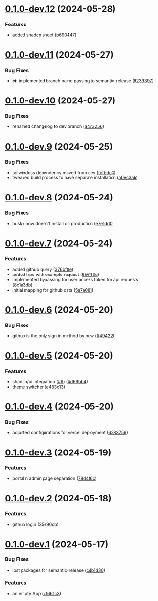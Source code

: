 # [0.1.0-dev.12](https://github.com/dakorsun/my-nextjs-blog/compare/v0.1.0-dev.11...v0.1.0-dev.12) (2024-05-28)

### Features

- added shadcn sheet ([b690447](https://github.com/dakorsun/my-nextjs-blog/commit/b690447549f46657e1119e10a89186951033a947))

# [0.1.0-dev.11](https://github.com/dakorsun/my-nextjs-blog/compare/v0.1.0-dev.10...v0.1.0-dev.11) (2024-05-27)

### Bug Fixes

- **ci:** implemented branch name passing to semantic-release ([9239397](https://github.com/dakorsun/my-nextjs-blog/commit/9239397517ba207f88fce011df3dce633a3017b5))

# [0.1.0-dev.10](https://github.com/dakorsun/my-nextjs-blog/compare/v0.1.0-dev.9...v0.1.0-dev.10) (2024-05-27)

### Bug Fixes

- renamed changelog to dev branch ([a473256](https://github.com/dakorsun/my-nextjs-blog/commit/a4732567f2eccf42adffed69c4d856f236d3c547))

# [0.1.0-dev.9](https://github.com/dakorsun/my-nextjs-blog/compare/v0.1.0-dev.8...v0.1.0-dev.9) (2024-05-25)

### Bug Fixes

- tailwindcss dependency moved from dev ([fcfbdc3](https://github.com/dakorsun/my-nextjs-blog/commit/fcfbdc37d975534d848368af675859bf9f1467ac))
- tweaked build process to have separate installation ([a0ec3ab](https://github.com/dakorsun/my-nextjs-blog/commit/a0ec3abeeccfd7774ff4af6f2072b625bca79a0b))

# [0.1.0-dev.8](https://github.com/dakorsun/my-nextjs-blog/compare/v0.1.0-dev.7...v0.1.0-dev.8) (2024-05-24)

### Bug Fixes

- husky now doesn't install on production ([e7e1dd0](https://github.com/dakorsun/my-nextjs-blog/commit/e7e1dd0257f059083592b880cee153d3b1396a73))

# [0.1.0-dev.7](https://github.com/dakorsun/my-nextjs-blog/compare/v0.1.0-dev.6...v0.1.0-dev.7) (2024-05-24)

### Features

- added github query ([376bf0e](https://github.com/dakorsun/my-nextjs-blog/commit/376bf0e1f921cc8432e3e5fbbdf6fe6682a6fd08))
- added trpc with example request ([656ff3e](https://github.com/dakorsun/my-nextjs-blog/commit/656ff3e7dfbeb9e36d38aed0c35abe1ffb3b3d18))
- implemented bypassing for user access token for api requests ([8c1a3db](https://github.com/dakorsun/my-nextjs-blog/commit/8c1a3dbb8267f00bfb5fb9d946e0a4fd58557a24))
- initial mapping for github data ([5a7a081](https://github.com/dakorsun/my-nextjs-blog/commit/5a7a08183153f7087626df104a055ea470cba10b))

# [0.1.0-dev.6](https://github.com/dakorsun/my-nextjs-blog/compare/v0.1.0-dev.5...v0.1.0-dev.6) (2024-05-20)

### Bug Fixes

- github is the only sign in method by now ([ff49422](https://github.com/dakorsun/my-nextjs-blog/commit/ff494226fa0d72d303f42950146078abf8a49cbb))

# [0.1.0-dev.5](https://github.com/dakorsun/my-nextjs-blog/compare/v0.1.0-dev.4...v0.1.0-dev.5) (2024-05-20)

### Features

- shadcn/ui integration ([#6](https://github.com/dakorsun/my-nextjs-blog/issues/6)) ([4d69bb4](https://github.com/dakorsun/my-nextjs-blog/commit/4d69bb4b94eb4e7fbf601b4da81f44db0c8b76e6))
- theme switcher ([e483c13](https://github.com/dakorsun/my-nextjs-blog/commit/e483c13bf68ddacdfd93dd5d16f63bff9da020c0))

# [0.1.0-dev.4](https://github.com/dakorsun/my-nextjs-blog/compare/v0.1.0-dev.3...v0.1.0-dev.4) (2024-05-20)

### Bug Fixes

- adjusted configurations for vercel deployment ([6383759](https://github.com/dakorsun/my-nextjs-blog/commit/6383759f94f3e34e2431c11c8bdf332535111956))

# [0.1.0-dev.3](https://github.com/dakorsun/my-nextjs-blog/compare/v0.1.0-dev.2...v0.1.0-dev.3) (2024-05-19)

### Features

- portal n admin page separation ([78d4f6c](https://github.com/dakorsun/my-nextjs-blog/commit/78d4f6c9aa10e862bdd0f92c2d0a73ed5e2f361f))

# [0.1.0-dev.2](https://github.com/dakorsun/my-nextjs-blog/compare/v0.1.0-dev.1...v0.1.0-dev.2) (2024-05-18)

### Features

- github login ([35e90cb](https://github.com/dakorsun/my-nextjs-blog/commit/35e90cb0dfe6b09fb2df0d2f399231fe3a522f73))

# [0.1.0-dev.1](https://github.com/dakorsun/my-nextjs-blog/compare/v0.0.0...v0.1.0-dev.1) (2024-05-17)

### Bug Fixes

- lost packages for semantic-release ([cdb1d30](https://github.com/dakorsun/my-nextjs-blog/commit/cdb1d30e381dbd797522d80cc8207d71566dd2a8))

### Features

- an empty App ([cf661c3](https://github.com/dakorsun/my-nextjs-blog/commit/cf661c3620dda42c1a9784e8fb399560411e6f32))
